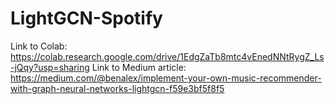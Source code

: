 # LightGCN-Spotify

Link to Colab: https://colab.research.google.com/drive/1EdgZaTb8mtc4vEnedNNtRygZ_Ls-jQqy?usp=sharing
Link to Medium article: https://medium.com/@benalex/implement-your-own-music-recommender-with-graph-neural-networks-lightgcn-f59e3bf5f8f5